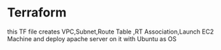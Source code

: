 # Terraform
this TF file creates VPC,Subnet,Route Table ,RT Association,Launch EC2 Machine and deploy apache server on it with Ubuntu as OS
